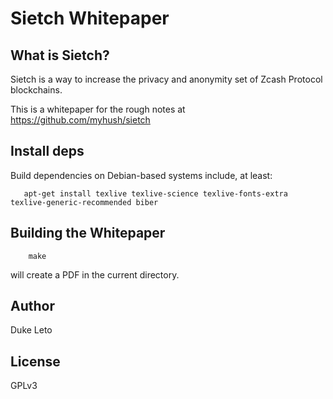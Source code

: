 # Sietch Whitepaper

## What is Sietch?

Sietch is a way to increase the privacy and anonymity set of Zcash Protocol blockchains.

This is a whitepaper for the rough notes at https://github.com/myhush/sietch

## Install deps

Build dependencies on Debian-based systems include, at least:

```
   apt-get install texlive texlive-science texlive-fonts-extra texlive-generic-recommended biber
```

## Building the Whitepaper

```
    make
```

will create a PDF in the current directory.

## Author

Duke Leto

## License

GPLv3
